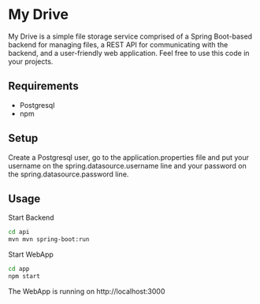 # My Drive

My Drive is a simple file storage service comprised of a Spring Boot-based backend for managing files, a REST API for communicating with the backend, and a user-friendly web application.
Feel free to use this code in your projects.

## Requirements 
- Postgresql
- npm

## Setup
Create a Postgresql user, go to the application.properties file and put your username on the spring.datasource.username line and your password on the spring.datasource.password line.

## Usage

Start Backend
```bash
cd api
mvn mvn spring-boot:run 
```

Start WebApp
```bash
cd app
npm start
```

The WebApp is running on http://localhost:3000
